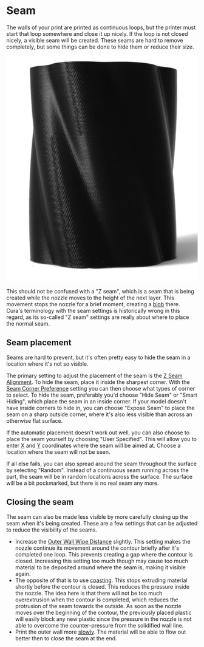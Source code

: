 Seam
====
The walls of your print are printed as continuous loops, but the printer must start that loop somewhere and close it up nicely. If the loop is not closed nicely, a visible seam will be created. These seams are hard to remove completely, but some things can be done to hide them or reduce their size.

![A long vertical seam on the surface](../images/seam.jpg)

This should not be confused with a "Z seam", which is a seam that is being created while the nozzle moves to the height of the next layer. This movement stops the nozzle for a brief moment, creating a [blob](blobs.md) there. Cura's terminology with the seam settings is historically wrong in this regard, as its so-called "Z seam" settings are really about where to place the normal seam.

Seam placement
----
Seams are hard to prevent, but it's often pretty easy to hide the seam in a location where it's not so visible.

The primary setting to adjust the placement of the seam is the [Z Seam Alignment](../shell/z_seam_type.md). To hide the seam, place it inside the sharpest corner. With the [Seam Corner Preference](../shell/z_seam_corner.md) setting you can then choose what types of corner to select. To hide the seam, preferably you'd choose "Hide Seam" or "Smart Hiding", which place the seam in an inside corner. If your model doesn't have inside corners to hide in, you can choose "Expose Seam" to place the seam on a sharp outside corner, where it's also less visible than across an otherwise flat surface.

If the automatic placement doesn't work out well, you can also choose to place the seam yourself by choosing "User Specified". This will allow you to enter [X](../shell/z_seam_x.md) and [Y](../shell/z_seam_y.md) coordinates where the seam will be aimed at. Choose a location where the seam will not be seen.

If all else fails, you can also spread around the seam throughout the surface by selecting "Random". Instead of a continuous seam running across the part, the seam will be in random locations across the surface. The surface will be a bit pockmarked, but there is no real seam any more.

Closing the seam
----
The seam can also be made less visible by more carefully closing up the seam when it's being created. These are a few settings that can be adjusted to reduce the visibility of the seams.
* Increase the [Outer Wall Wipe Distance](../shell/wall_0_wipe_dist.md) slightly. This setting makes the nozzle continue its movement around the contour briefly after it's completed one loop. This prevents creating a gap where the contour is closed. Increasing this setting too much though may cause too much material to be deposited around where the seam is, making it visible again.
* The opposite of that is to use [coasting](../experimental/coasting_enable.md). This stops extruding material shortly before the contour is closed. This reduces the pressure inside the nozzle. The idea here is that there will not be too much overextrusion when the contour is completed, which reduces the protrusion of the seam towards the outside. As soon as the nozzle moves over the beginning of the contour, the previously placed plastic will easily block any new plastic since the pressure in the nozzle is not able to overcome the counter-pressure from the solidified wall line.
* Print the outer wall more [slowly](../speed/speed_wall_0.md). The material will be able to flow out better then to close the seam at the end.